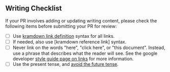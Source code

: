 ## Writing Checklist

If your PR involves adding or updating writing content,
please check the following items before submitting your PR for review:

- [ ] Use [kramdown link definition] syntax for all links.
- [ ] If needed, also use [kramdown reference link] syntax.
- [ ] Never link on the words "here", "click here", or "this document".
Instead, use a phrase that describes what the reader will see.
See the google developer [style guide page on links] for more information.
- [ ] Use the present tense, and [avoid the future tense].

[kramdown link definition]: https://kramdown.gettalong.org/syntax.html#link-definitions
[style guide page on links]: https://developers.google.com/style/link-text
[avoid the future tense]: https://developers.google.com/style/tense